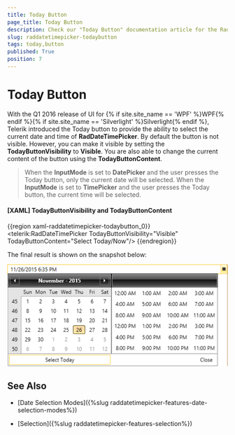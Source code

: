 ```yaml
---
title: Today Button
page_title: Today Button
description: Check our "Today Button" documentation article for the RadDateTimePicker WPF control.
slug: raddatetimepicker-todaybutton
tags: today,button
published: True
position: 7
---
```


# Today Button

With the Q1 2016 release of UI for {% if site.site_name == 'WPF' %}WPF{% endif %}{% if site.site_name == 'Silverlight' %}Silverlight{% endif %}, Telerik introduced the Today button to provide the ability to select the current date and time of __RadDateTimePicker__. By default the button is not visible. However, you can make it visible by setting the __TodayButtonVisibility__ to __Visible__. You are also able to change the current content of the button using the __TodayButtonContent__.

>When the __InputMode__ is set to __DatePicker__ and the user presses the Today button, only the current date will be selected. When the __InputMode__ is set to __TimePicker__ and the user presses the Today button, the current time will be selected.

#### [XAML] __TodayButtonVisibility and TodayButtonContent__

{{region xaml-raddatetimepicker-todaybutton_0}}
	<telerik:RadDateTimePicker TodayButtonVisibility="Visible" TodayButtonContent="Select Today/Now"/>
{{endregion}}

The final result is shown on the snapshot below:

![raddatetimepicker-todaybutton-0](images/raddatetimepicker-todaybutton-01.png)

## See Also

 * [Date Selection Modes]({%slug raddatetimepicker-features-date-selection-modes%})

 * [Selection]({%slug raddatetimepicker-features-selection%})
